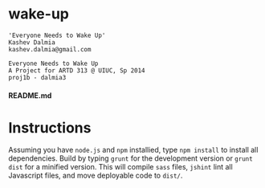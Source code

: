 wake-up
=======

    'Everyone Needs to Wake Up'
    Kashev Dalmia
    kashev.dalmia@gmail.com

    Everyone Needs to Wake Up
    A Project for ARTD 313 @ UIUC, Sp 2014
    proj1b - dalmia3

#### README.md

# Instructions
Assuming you have `node.js` and `npm` installied, type `npm install` to install all dependencies. Build by typing `grunt` for the development version or `grunt dist` for a minified version. This will compile `sass` files, `jshint` lint all Javascript files, and move deployable code to `dist/`.
